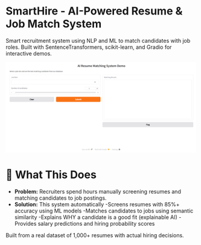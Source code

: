 
# SmartHire - AI-Powered Resume & Job Match System
Smart recruitment system using NLP and ML to match candidates with job roles. Built with SentenceTransformers, scikit-learn, and Gradio for interactive demos.

<p align="center">
    <img src="image_resume_matching_demo.png" alt="demo-img"/>
</p>


# 🚀 What This Does
- **Problem:**
   Recruiters spend hours manually screening resumes and matching candidates to job postings.
- **Solution:**
This system automatically
  -Screens resumes with 85%+ accuracy using ML models
  -Matches candidates to jobs using semantic similarity
  -Explains WHY a candidate is a good fit (explainable AI)
  -Provides salary predictions and hiring probability scores

Built from a real dataset of 1,000+ resumes with actual hiring decisions.

